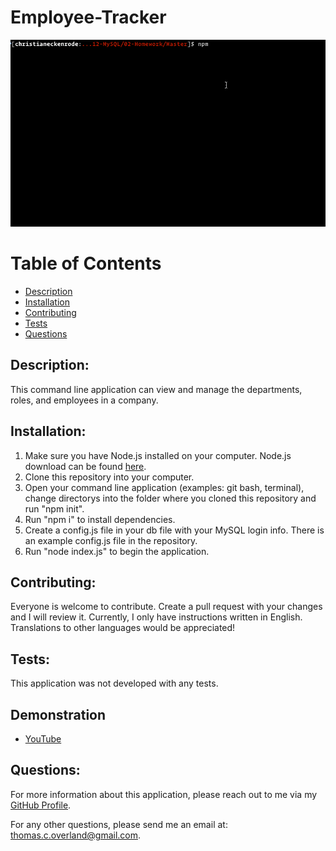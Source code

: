 # Employee-Tracker

![Demonstration of Application](https://github.com/TomOverland/Employee-Tracker/blob/master/Assets/Employee-Tracker.gif)

# Table of Contents

- [Description](#description)
- [Installation](#installation)
- [Contributing](#contributing)
- [Tests](#tests)
- [Questions](#questions)

## Description:

This command line application can view and manage the departments, roles, and employees in a company.  

## Installation:

1.  Make sure you have Node.js installed on your computer. Node.js download can be found [here](https://nodejs.org/en/).
2.  Clone this repository into your computer.  
3.  Open your command line application (examples: git bash, terminal), change directorys into the folder where you cloned this repository and run "npm init".  
4.  Run "npm i" to install dependencies.  
5.  Create a config.js file in your db file with your MySQL login info. There is an example config.js file in the repository.  
6.  Run "node index.js" to begin the application.  

## Contributing:

Everyone is welcome to contribute. Create a pull request with your changes and I will review it. Currently, I only have instructions written in English. Translations to other languages would be appreciated!

## Tests:

This application was not developed with any tests.

## Demonstration

- [YouTube](https://youtu.be/1tsCjtj8STc)

## Questions:

For more information about this application, please reach out to me via my [GitHub Profile](https://github.com/TomOverland).

For any other questions, please send me an email at: thomas.c.overland@gmail.com.
